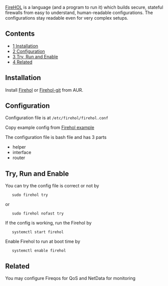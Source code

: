 [FireHOL](http://firehol.org) is a language (and a program to run it) which builds secure, stateful firewalls from easy to understand, human-readable configurations. The configurations stay readable even for very complex setups.

## Contents

*   [1 Installation](#Installation)
*   [2 Configuration](#Configuration)
*   [3 Try, Run and Enable](#Try.2C_Run_and_Enable)
*   [4 Related](#Related)

## Installation

Install [Firehol](http://aur.archlinux.org/packages/firehol/) or [Firehol-git](http://aur.archlinux.org/pkgbase/firehol-git/) from AUR.

## Configuration

Configuration file is at `/etc/firehol/firehol.conf`

Copy example config from [Firehol example](http://firehol.org/#firehol)

The configuration file is bash file and has 3 parts

*   helper
*   interface
*   router

## Try, Run and Enable

You can try the config file is correct or not by

```
   sudo firehol try

```

or

```
   sudo firehol nofast try

```

If the config is working, run the Firehol by

```
   systemctl start firehol

```

Enable Firehol to run at boot time by

```
   systemctl enable firehol

```

## Related

You may configure Fireqos for QoS and NetData for monitoring